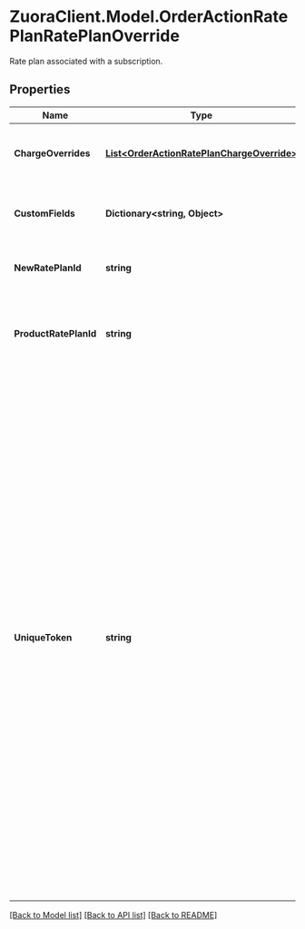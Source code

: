 # ZuoraClient.Model.OrderActionRatePlanRatePlanOverride
Rate plan associated with a subscription. 

## Properties

Name | Type | Description | Notes
------------ | ------------- | ------------- | -------------
**ChargeOverrides** | [**List&lt;OrderActionRatePlanChargeOverride&gt;**](OrderActionRatePlanChargeOverride.md) | List of charges associated with the rate plan.  | [optional] 
**CustomFields** | **Dictionary&lt;string, Object&gt;** | Container for custom fields of a Rate Plan object.  | [optional] 
**NewRatePlanId** | **string** | Internal identifier of the rate plan.  | [optional] 
**ProductRatePlanId** | **string** | Internal identifier of the product rate plan that the rate plan is based on.  | 
**UniqueToken** | **string** | Unique identifier for the rate plan. This identifier enables you to refer to the rate plan before the rate plan has an internal identifier in Zuora.  For instance, suppose that you want to use a single order to add a product to a subscription and later update the same product. When you add the product, you can set a unique identifier for the rate plan. Then when you update the product, you can use the same unique identifier to specify which rate plan to modify.  | [optional] 

[[Back to Model list]](../README.md#documentation-for-models) [[Back to API list]](../README.md#documentation-for-api-endpoints) [[Back to README]](../README.md)

